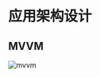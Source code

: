 # 应用架构设计

## MVVM

![mvvm](http://http://upload-images.jianshu.io/upload_images/966283-78b410b9af8b18fa.png)


